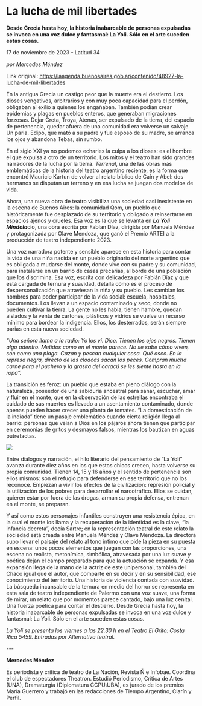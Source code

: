 # La lucha de mil libertades

**Desde Grecia hasta hoy, la historia inabarcable de personas expulsadas se invoca en una voz dulce y fantasmal: La Yoli. Sólo en el arte suceden estas cosas.**

17 de noviembre de 2023 - Latitud 34

_por Mercedes Méndez_

Link original: https://laagenda.buenosaires.gob.ar/contenido/48927-la-lucha-de-mil-libertades



En la antigua Grecia un castigo peor que la muerte era el destierro. Los dioses vengativos, arbitrarios y con muy poca capacidad para el perdón, obligaban al exilio a quienes los engañaban. También podían crear epidemias y plagas en pueblos enteros, que generaban migraciones forzosas. Dejar Creta, Troya, Atenas, ser expulsado de la tierra, del espacio de pertenencia, quedar afuera de una comunidad era volverse un salvaje. Un paria. Edipo, que mató a su padre y fue esposo de su madre, se arranca los ojos y abandona Tebas, sin rumbo.




En el siglo XXI ya no podemos echarles la culpa a los dioses: es el hombre el que expulsa a otro de un territorio. Los mitos y el teatro han sido grandes narradores de la lucha por la tierra. *Terrenal*, una de las obras más emblemáticas de la historia del teatro argentino reciente, es la forma que encontró Mauricio Kartun de volver al relato bíblico de Caín y Abel: dos hermanos se disputan un terreno y en esa lucha se juegan dos modelos de vida.




Ahora, una nueva obra de teatro visibiliza una sociedad casi inexistente en la escena de Buenos Aires: la comunidad Qom, un pueblo que históricamente fue desplazado de su territorio y obligado a reinsertarse en espacios ajenos y crueles. Esa voz es la que se levanta en ***La Yoli Mindola***cio, una obra escrita por Fabían Díaz, dirigida por Manuela Méndez y protagonizada por Olave Mendoza, que ganó el Premio ARTEI a la producción de teatro independiente 2023.




Una voz narradora potente y sensible aparece en esta historia para contar la vida de una niña nacida en un pueblo originario del norte argentino que es obligada a mudarse del monte, donde vive con su padre y su comunidad, para instalarse en un barrio de casas precarias, al borde de una población que los discrimina. Esa voz, escrita con delicadeza por Fabián Díaz y que está cargada de ternura y suavidad, detalla cómo es el proceso de despersonalización que atraviesan la niña y su pueblo. Les cambian los nombres para poder participar de la vida social: escuela, hospitales, documentos. Los llevan a un espacio contaminado y seco, donde no pueden cultivar la tierra. La gente no les habla, tienen hambre, quedan aislados y la venta de cartones, plásticos y vidrios se vuelve un recurso mínimo para bordear la indigencia. Ellos, los desterrados, serán siempre parias en esta nueva sociedad.




*“Una señora llama a la radio: Yo los vi. Dice. Tienen los ojos negros. Tienen algo adentro. Metidos como en el monte parece. No se sabe cómo viven, son como una plaga. Cazan y pescan cualquier cosa. Qué asco. En la represa negra, directo de las cloacas sacan los peces. Compran mucha carne para el puchero y la grasita del caracú se les siente hasta en la ropa”.*




La transición es feroz: un pueblo que estaba en pleno diálogo con la naturaleza, poseedor de una sabiduría ancestral para sanar, escuchar, amar y fluir en el monte, que en la observación de las estrellas encontraba el cuidado de sus muertos es llevado a un asentamiento contaminado, donde apenas pueden hacer crecer una planta de tomates. “La domesticación de la indiada” tiene un pasaje emblemático cuando cierta religión llega al barrio: personas que veían a Dios en los pájaros ahora tienen que participar en ceremonias de gritos y desmayos falsos, mientras los bautizan en aguas putrefactas.




![](https://cdn.feater.me/files/images/2964419/b8ada0c8-fc36-4e88-adcb-2807b92e865c.JPG)




Entre diálogos y narración, el hilo literario del pensamiento de “La Yoli” avanza durante diez años en los que estos chicos crecen, hasta volverse su propia comunidad. Tienen 14, 15 y 16 años y el sentido de pertenencia son ellos mismos: son el refugio para defenderse en ese territorio que no los reconoce. Empiezan a vivir los efectos de la civilización: represión policial y la utilización de los pobres para desarrollar el narcotráfico. Ellos se cuidan, quieren estar por fuera de las drogas, arman su propia defensa, entrenan en el monte, se preparan.




Y así como estos personajes infantiles construyen una resistencia épica, en la cual el monte los llama y la recuperación de la identidad es la clave, “la infancia decreta”, decía Sartre; en la representación teatral de este relato la sociedad está creada entre Manuela Méndez y Olave Mendoza. La directora supo llevar el paisaje del relato al tono íntimo que pide la pieza en su puesta en escena: unos pocos elementos que juegan con las proporciones, una escena no realista, metonímica, simbólica, atravesada por una luz suave y poética dejan el campo preparado para que la actuación se expanda. Y esa expansión llega de la mano de la actriz de este unipersonal, también del Chaco igual que el autor, que comparte en su decir y en su sensibilidad, ese conocimiento del territorio. Una historia de violencia contada con suavidad. La búsqueda incansable de la ternura en medio del horror se representa en esta sala de teatro independiente de Palermo con una voz suave, una forma de mirar, un relato que por momentos parece cantado, bajo una luz cenital. Una fuerza poética para contar el destierro. Desde Grecia hasta hoy, la historia inabarcable de personas expulsadas se invoca en una voz dulce y fantasmal: La Yoli. Sólo en el arte suceden estas cosas.




*La Yoli se presenta los viernes a las 22.30 h en el Teatro El Grito: Costa Rica 5459. Entradas por Alternativa teatral.*




*---*




**Mercedes Méndez**




Es periodista y crítica de teatro de La Nación, Revista Ñ e Infobae. Coordina el club de espectadores Theatron. Estudió Periodismo, Crítica de Artes (UNA), Dramaturgia (Diplomatura CCPU:UBA), es jurado de los premios María Guerrero y trabajó en las redacciones de Tiempo Argentino, Clarín y Perfil.



